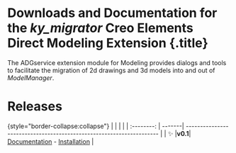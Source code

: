 # Downloads and Documentation for the _ky_migrator_ Creo Elements Direct Modeling Extension {.title}

The ADGservice extension module for Modeling provides dialogs and tools to
facilitate the migration of 2d drawings and 3d models into and out of _ModelManager_.

# Releases

{style="border-collapse:collapse"}
|            |        |                                                                      |
| :--------: | -------| -------------------------------------------------------------------- |
| :sparkles: |**v0.1**| [Documentation](0.1/Home.md) - [Installation](0.1/Installation.md) | 